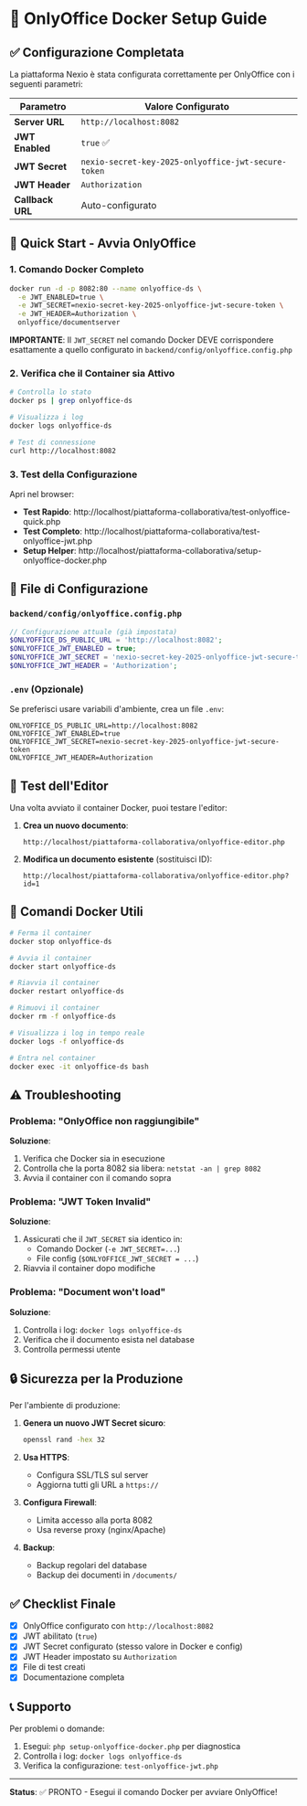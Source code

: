 # 🐳 OnlyOffice Docker Setup Guide

## ✅ Configurazione Completata

La piattaforma Nexio è stata configurata correttamente per OnlyOffice con i seguenti parametri:

| Parametro | Valore Configurato |
|-----------|-------------------|
| **Server URL** | `http://localhost:8082` |
| **JWT Enabled** | `true` ✅ |
| **JWT Secret** | `nexio-secret-key-2025-onlyoffice-jwt-secure-token` |
| **JWT Header** | `Authorization` |
| **Callback URL** | Auto-configurato |

## 🚀 Quick Start - Avvia OnlyOffice

### 1. Comando Docker Completo

```bash
docker run -d -p 8082:80 --name onlyoffice-ds \
  -e JWT_ENABLED=true \
  -e JWT_SECRET=nexio-secret-key-2025-onlyoffice-jwt-secure-token \
  -e JWT_HEADER=Authorization \
  onlyoffice/documentserver
```

**IMPORTANTE**: Il `JWT_SECRET` nel comando Docker DEVE corrispondere esattamente a quello configurato in `backend/config/onlyoffice.config.php`

### 2. Verifica che il Container sia Attivo

```bash
# Controlla lo stato
docker ps | grep onlyoffice-ds

# Visualizza i log
docker logs onlyoffice-ds

# Test di connessione
curl http://localhost:8082
```

### 3. Test della Configurazione

Apri nel browser:
- **Test Rapido**: http://localhost/piattaforma-collaborativa/test-onlyoffice-quick.php
- **Test Completo**: http://localhost/piattaforma-collaborativa/test-onlyoffice-jwt.php
- **Setup Helper**: http://localhost/piattaforma-collaborativa/setup-onlyoffice-docker.php

## 📝 File di Configurazione

### `backend/config/onlyoffice.config.php`

```php
// Configurazione attuale (già impostata)
$ONLYOFFICE_DS_PUBLIC_URL = 'http://localhost:8082';
$ONLYOFFICE_JWT_ENABLED = true;
$ONLYOFFICE_JWT_SECRET = 'nexio-secret-key-2025-onlyoffice-jwt-secure-token';
$ONLYOFFICE_JWT_HEADER = 'Authorization';
```

### `.env` (Opzionale)

Se preferisci usare variabili d'ambiente, crea un file `.env`:

```env
ONLYOFFICE_DS_PUBLIC_URL=http://localhost:8082
ONLYOFFICE_JWT_ENABLED=true
ONLYOFFICE_JWT_SECRET=nexio-secret-key-2025-onlyoffice-jwt-secure-token
ONLYOFFICE_JWT_HEADER=Authorization
```

## 🧪 Test dell'Editor

Una volta avviato il container Docker, puoi testare l'editor:

1. **Crea un nuovo documento**:
   ```
   http://localhost/piattaforma-collaborativa/onlyoffice-editor.php
   ```

2. **Modifica un documento esistente** (sostituisci ID):
   ```
   http://localhost/piattaforma-collaborativa/onlyoffice-editor.php?id=1
   ```

## 🔧 Comandi Docker Utili

```bash
# Ferma il container
docker stop onlyoffice-ds

# Avvia il container
docker start onlyoffice-ds

# Riavvia il container
docker restart onlyoffice-ds

# Rimuovi il container
docker rm -f onlyoffice-ds

# Visualizza i log in tempo reale
docker logs -f onlyoffice-ds

# Entra nel container
docker exec -it onlyoffice-ds bash
```

## ⚠️ Troubleshooting

### Problema: "OnlyOffice non raggiungibile"

**Soluzione**:
1. Verifica che Docker sia in esecuzione
2. Controlla che la porta 8082 sia libera: `netstat -an | grep 8082`
3. Avvia il container con il comando sopra

### Problema: "JWT Token Invalid"

**Soluzione**:
1. Assicurati che il `JWT_SECRET` sia identico in:
   - Comando Docker (`-e JWT_SECRET=...`)
   - File config (`$ONLYOFFICE_JWT_SECRET = ...`)
2. Riavvia il container dopo modifiche

### Problema: "Document won't load"

**Soluzione**:
1. Controlla i log: `docker logs onlyoffice-ds`
2. Verifica che il documento esista nel database
3. Controlla permessi utente

## 🔒 Sicurezza per la Produzione

Per l'ambiente di produzione:

1. **Genera un nuovo JWT Secret sicuro**:
   ```bash
   openssl rand -hex 32
   ```

2. **Usa HTTPS**:
   - Configura SSL/TLS sul server
   - Aggiorna tutti gli URL a `https://`

3. **Configura Firewall**:
   - Limita accesso alla porta 8082
   - Usa reverse proxy (nginx/Apache)

4. **Backup**:
   - Backup regolari del database
   - Backup dei documenti in `/documents/`

## ✅ Checklist Finale

- [x] OnlyOffice configurato con `http://localhost:8082`
- [x] JWT abilitato (`true`)
- [x] JWT Secret configurato (stesso valore in Docker e config)
- [x] JWT Header impostato su `Authorization`
- [x] File di test creati
- [x] Documentazione completa

## 📞 Supporto

Per problemi o domande:
1. Esegui: `php setup-onlyoffice-docker.php` per diagnostica
2. Controlla i log: `docker logs onlyoffice-ds`
3. Verifica la configurazione: `test-onlyoffice-jwt.php`

---

**Status**: ✅ PRONTO - Esegui il comando Docker per avviare OnlyOffice!